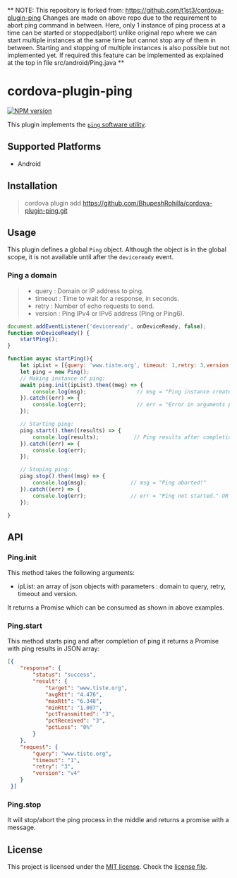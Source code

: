 
**
NOTE:
This repository is forked from: https://github.com/t1st3/cordova-plugin-ping
Changes are made on above repo due to the requirement to abort ping command in between.
Here, only 1 instance of ping process at a time can be started or stopped(abort)
unlike original repo where we can start multiple instances at the same time but cannot
stop any of them in between.
Starting and stopping of multiple instances is also possible but not implemented yet.
If required this feature can be implemented as explained at the top in file src/android/Ping.java
**

# cordova-plugin-ping

[![NPM version](https://img.shields.io/npm/v/cordova-plugin-ping.svg)](https://www.npmjs.org/package/cordova-plugin-ping)

This plugin implements the [`ping` software utility](https://en.wikipedia.org/wiki/Ping_%28networking_utility%29).


## Supported Platforms

- Android


## Installation

> cordova plugin add https://github.com/BhupeshRohilla/cordova-plugin-ping.git

## Usage

This plugin defines a global `Ping` object.
Although the object is in the global scope, it is not available until after the `deviceready` event.

### Ping a domain

> - query : Domain or IP address to ping.
> - timeout : Time to wait for a response, in seconds.
> - retry :  Number of echo requests to send.
> - version : Ping IPv4 or IPv6 address (Ping or Ping6).


```js
document.addEventListener('deviceready', onDeviceReady, false);
function onDeviceReady() {
	startPing();
}

function async startPing(){
	let ipList = [{query: 'www.tiste.org', timeout: 1,retry: 3,version:'v4'}];
	let ping = new Ping();
	// Making instance of ping:
	await ping.init(ipList).then((meg) => {
		console.log(msg);                // msg = "Ping instance created."
	}).catch((err) => {
		console.log(err);                // err = "Error in arguments provided."
	});

	// Starting ping:
	ping.start().then((results) => {
		console.log(results);           // Ping results after completion.
	}).catch((err) => {
		console.log(err);
	});

	// Stoping ping:
	ping.stop().then((msg) => {
		console.log(msg);              // msg = "Ping aborted!"
	}).catch((err) => {
		console.log(err);              // err = "Ping not started." OR Exception.
	});

}
```

## API

### Ping.init

This method takes the following arguments:

* ipList: an array of json objects with parameters : domain to query, retry, timeout and version.

It returns a Promise which can be consumed as shown in above examples.

### Ping.start

This method starts ping and after completion of ping it returns a Promise with ping results in JSON array:

```json
[{
    "response": {
        "status": "success",
        "result": {
            "target": "www.tiste.org",
            "avgRtt": "4.476",
            "maxRtt": "6.348",
            "minRtt": "1.007",
            "pctTransmitted": "3",
            "pctReceived": "3",
            "pctLoss": "0%"
        }
    },
    "request": {
        "query": "www.tiste.org",
        "timeout": "1",
        "retry": "3",
        "version": "v4"
    }
 }]
```
### Ping.stop

It will stop/abort the ping process in the middle and returns a promise with a message.

## License

This project is licensed under the [MIT license](https://opensource.org/licenses/MIT). Check the [license file](https://github.com/t1st3/cordova-plugin-ping/blob/master/license).
